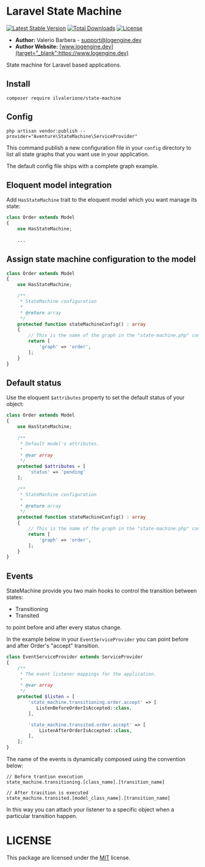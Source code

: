# Laravel State Machine


[![Latest Stable Version](https://poser.pugx.org/ilvalerione/state-machine/v/stable)](https://packagist.org/packages/ilvalerione/state-machine)
[![Total Downloads](https://poser.pugx.org/ilvalerione/state-machine/downloads)](https://packagist.org/packages/ilvalerione/state-machine)
[![License](https://poser.pugx.org/ilvalerione/state-machine/license)](https://packagist.org/packages/ilvalerione/state-machine)

- **Author:** Valerio Barbera - [support@logengine.dev](mailto:support@logengine.dev)
- **Author Website:** [www.logengine.dev](target="_blank":https://www.logengine.dev) 


State machine for Laravel based applications.


## Install
``` composer require ilvalerione/state-machine ```

## Config
``` php artisan vendor:publish --provider="Aventure\StateMachine\ServiceProvider" ```

This command publish a new configuration file in your `config` directory
to list all state graphs that you want use in your application.

The default config file ships with a complete graph example.

## Eloquent model integration
Add `HasStateMachine` trait to the eloquent model which you want manage its state:

```php
class Order extends Model
{
    use HasStateMachine;
    
    ...
```


## Assign state machine configuration to the model

```php
class Order extends Model
{
    use HasStateMachine;

    /**
     * StateMachine configuration
     *
     * @return array
     */
    protected function stateMachineConfig() : array
    {
	    // This is the name of the graph in the "state-machine.php" config file
        return [
            'graph' => 'order',
        ];
    }
}
```


## Default status
Use the eloquent `$attributes` property to set the default status of your object:

```php
class Order extends Model
{
    use HasStateMachine;
	
    /**
     * Default model's attributes.
     *
     * @var array
     */
    protected $attributes = [
        'status' => 'pending'
    ];

    /**
     * StateMachine configuration
     *
     * @return array
     */
    protected function stateMachineConfig() : array
    {
	    // This is the name of the graph in the "state-machine.php" config file
        return [
            'graph' => 'order',
        ];
    }
}
```


## Events
StateMachine provide you two main hooks to control the transition between states:
- Transitioning
- Transited

to point before and after every status change.

In the example below in your `EventServiceProvider` you can point before and after Order's "accept" transition.

```php
class EventServiceProvider extends ServiceProvider
{
    /**
     * The event listener mappings for the application.
     *
     * @var array
     */
    protected $listen = [
		'state_machine.transitioning.order.accept' => [
           ListenBeforeOrderIsAccepted::class,
        ],

        'state_machine.transited.order.accept' => [
            ListenAfterOrderIsAccepted::class,
        ],
    ];
}
```

The name of the events is dynamically composed using the convention below:

```
// Before trantion execution
state_machine.transitioning.[class_name].[transition_name]

// After trasition is executed
state_machine.transited.[model_class_name].[transition_name]
```

In this way you can attach your listener to a specific object when a particular transition happen.


# LICENSE
This package are licensed under the [MIT](LICENSE) license.
